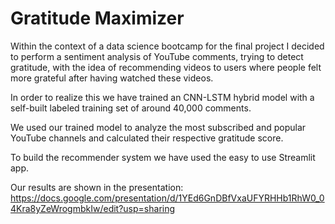 # Gratitude Maximizer
Within the context of a data science bootcamp for the final project I decided to perform a sentiment analysis of YouTube comments, trying to detect gratitude, with the idea of recommending videos to users where people felt more grateful after having watched these videos.

In order to realize this we have trained an CNN-LSTM hybrid model with a self-built labeled training set of around 40,000 comments.

We used our trained model to analyze the most subscribed and popular YouTube channels and calculated their respective gratitude score.

To build the recommender system we have used the easy to use Streamlit app.

Our results are shown in the presentation:
https://docs.google.com/presentation/d/1YEd6GnDBfVxaUFYRHHb1RhW0_04Kra8yZeWrogmbkIw/edit?usp=sharing
